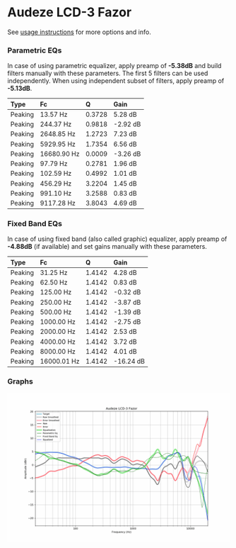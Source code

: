 # Audeze LCD-3 Fazor
See [usage instructions](https://github.com/jaakkopasanen/AutoEq#usage) for more options and info.

### Parametric EQs
In case of using parametric equalizer, apply preamp of **-5.38dB** and build filters manually
with these parameters. The first 5 filters can be used independently.
When using independent subset of filters, apply preamp of **-5.13dB**.

| Type    | Fc          |      Q | Gain     |
|:--------|:------------|:-------|:---------|
| Peaking | 13.57 Hz    | 0.3728 | 5.28 dB  |
| Peaking | 244.37 Hz   | 0.9818 | -2.92 dB |
| Peaking | 2648.85 Hz  | 1.2723 | 7.23 dB  |
| Peaking | 5929.95 Hz  | 1.7354 | 6.56 dB  |
| Peaking | 16680.90 Hz | 0.0009 | -3.26 dB |
| Peaking | 97.79 Hz    | 0.2781 | 1.96 dB  |
| Peaking | 102.59 Hz   | 0.4992 | 1.01 dB  |
| Peaking | 456.29 Hz   | 3.2204 | 1.45 dB  |
| Peaking | 991.10 Hz   | 3.2588 | 0.83 dB  |
| Peaking | 9117.28 Hz  | 3.8043 | 4.69 dB  |

### Fixed Band EQs
In case of using fixed band (also called graphic) equalizer, apply preamp of **-4.88dB**
(if available) and set gains manually with these parameters.

| Type    | Fc          |      Q | Gain      |
|:--------|:------------|:-------|:----------|
| Peaking | 31.25 Hz    | 1.4142 | 4.28 dB   |
| Peaking | 62.50 Hz    | 1.4142 | 0.83 dB   |
| Peaking | 125.00 Hz   | 1.4142 | -0.32 dB  |
| Peaking | 250.00 Hz   | 1.4142 | -3.87 dB  |
| Peaking | 500.00 Hz   | 1.4142 | -1.39 dB  |
| Peaking | 1000.00 Hz  | 1.4142 | -2.75 dB  |
| Peaking | 2000.00 Hz  | 1.4142 | 2.53 dB   |
| Peaking | 4000.00 Hz  | 1.4142 | 3.72 dB   |
| Peaking | 8000.00 Hz  | 1.4142 | 4.01 dB   |
| Peaking | 16000.01 Hz | 1.4142 | -16.24 dB |

### Graphs
![](./Audeze%20LCD-3%20Fazor.png)